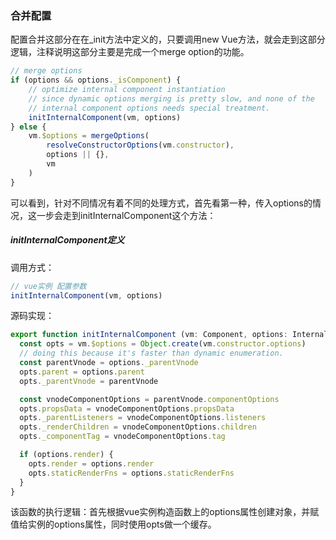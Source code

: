 ### 合并配置

配置合并这部分在在\_init方法中定义的，只要调用new Vue方法，就会走到这部分逻辑，注释说明这部分主要是完成一个merge option的功能。

```js
// merge options
if (options && options._isComponent) {
    // optimize internal component instantiation
    // since dynamic options merging is pretty slow, and none of the
    // internal component options needs special treatment.
    initInternalComponent(vm, options)
} else {
    vm.$options = mergeOptions(
        resolveConstructorOptions(vm.constructor),
        options || {},
        vm
    )
}
```

可以看到，针对不同情况有着不同的处理方式，首先看第一种，传入options的情况，这一步会走到initInternalComponent这个方法：

##### initInternalComponent定义

调用方式：

```js
// vue实例 配置参数
initInternalComponent(vm, options)
```

源码实现：

```js
export function initInternalComponent (vm: Component, options: InternalComponentOptions) {
  const opts = vm.$options = Object.create(vm.constructor.options)
  // doing this because it's faster than dynamic enumeration.
  const parentVnode = options._parentVnode
  opts.parent = options.parent
  opts._parentVnode = parentVnode

  const vnodeComponentOptions = parentVnode.componentOptions
  opts.propsData = vnodeComponentOptions.propsData
  opts._parentListeners = vnodeComponentOptions.listeners
  opts._renderChildren = vnodeComponentOptions.children
  opts._componentTag = vnodeComponentOptions.tag

  if (options.render) {
    opts.render = options.render
    opts.staticRenderFns = options.staticRenderFns
  }
}
```

该函数的执行逻辑：首先根据vue实例构造函数上的options属性创建对象，并赋值给实例的options属性，同时使用opts做一个缓存。

